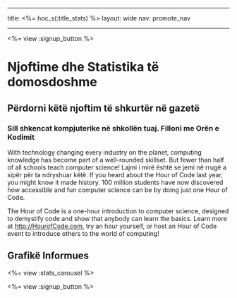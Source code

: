 * * *

title: <%= hoc_s(:title_stats) %> layout: wide nav: promote_nav

* * *

<a id="blurb"></a>

<%= view :signup_button %>

# Njoftime dhe Statistika të domosdoshme

## Përdorni këtë njoftim të shkurtër në gazetë

### Sill shkencat kompjuterike në shkollën tuaj. Filloni me Orën e Kodimit

With technology changing every industry on the planet, computing knowledge has become part of a well-rounded skillset. But fewer than half of all schools teach computer science! Lajmi i mirë është se jemi në rrugë a sipër për ta ndryshuar këtë. If you heard about the Hour of Code last year, you might know it made history. 100 million students have now discovered how accessible and fun computer science can be by doing just one Hour of Code.

The Hour of Code is a one-hour introduction to computer science, designed to demystify code and show that anybody can learn the basics. Learn more at <http://HourofCode.com>, try an hour yourself, or host an Hour of Code event to introduce others to the world of computing!

<a id="infographics"></a>

## Grafikë Informues

<%= view :stats_carousel %>

<%= view :signup_button %>
